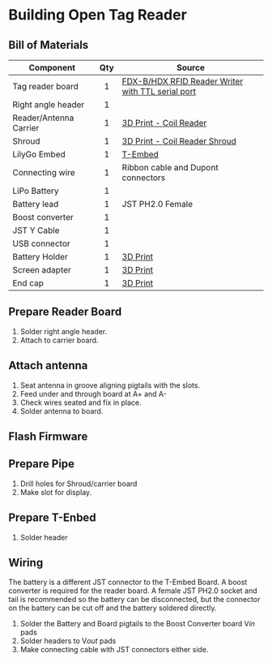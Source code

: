 # Building Open Tag Reader
## Bill of Materials
|Component|Qty| Source |
|---------|:---:|--------|
|Tag reader board|1|[FDX-B/HDX RFID Reader Writer with TTL serial port](https://www.priority1design.com.au/shopfront/index.php?main_page=product_info&cPath=1&products_id=10)|
Right angle header|1|  |
|Reader/Antenna Carrier|1|[3D Print - Coil Reader](/3d_print_files/)|
|Shroud|1|[3D Print - Coil Reader Shroud](/3d_print_files/)|
|LilyGo Embed|1|[T-Embed](https://www.lilygo.cc/products/t-embed)|
|Connecting wire|1|Ribbon cable and Dupont connectors|
|LiPo Battery|1| |
|Battery lead|1|JST PH2.0 Female|
|Boost converter|1| |
|JST Y Cable|1|  |
|USB connector| 1| |
|Battery Holder|1|[3D Print](/3d_print_files/)|
|Screen adapter|1|[3D Print](/3d_print_files/)|
|End cap|1|[3D Print](/3d_print_files/)|

## Prepare Reader Board
1. Solder right angle header.
2. Attach to carrier board.


## Attach antenna
1. Seat antenna in groove aligning pigtails with the slots.
2. Feed under and through board at A+ and A-
3. Check wires seated and fix in place.
4. Solder antenna to board.

## Flash Firmware

## Prepare Pipe
1. Drill holes for Shroud/carrier board
2. Make slot for display.

## Prepare T-Enbed
1. Solder header

## Wiring
The battery is a different JST connector to the T-Embed Board.  A boost converter is required for the reader board. A female JST PH2.0 socket and tail is recommended so the battery can be disconnected, but the connector on the battery can be cut off and the battery soldered directly.
1. Solder the Battery and Board pigtails to the Boost Converter board V*in* pads
2. Solder headers to V*out* pads
3. Make connecting cable with JST connectors either side.